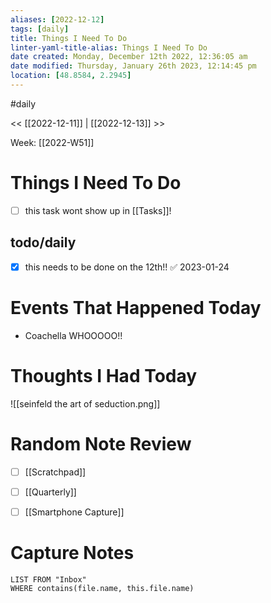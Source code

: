 ```yaml
---
aliases: [2022-12-12]
tags: [daily]
title: Things I Need To Do
linter-yaml-title-alias: Things I Need To Do
date created: Monday, December 12th 2022, 12:36:05 am
date modified: Thursday, January 26th 2023, 12:14:45 pm
location: [48.8584, 2.2945]
---
```


#daily

<< [[2022-12-11]] | [[2022-12-13]] >>

Week: [[2022-W51]]

# Things I Need To Do

- [ ] this task wont show up in [[Tasks]]!

## todo/daily
- [x] this needs to be done on the 12th!! ✅ 2023-01-24

# Events That Happened Today

- Coachella WHOOOOO!!

# Thoughts I Had Today

![[seinfeld the art of seduction.png]]

# Random Note Review

- [ ] [[Scratchpad]]
- [ ] [[Quarterly]]
- [ ] [[Smartphone Capture]]



# Capture Notes

```dataview
LIST FROM "Inbox"
WHERE contains(file.name, this.file.name)
```
